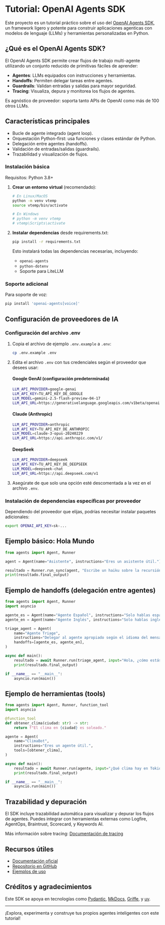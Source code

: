# Tutorial: OpenAI Agents SDK

Este proyecto es un tutorial práctico sobre el uso del [OpenAI Agents SDK](https://github.com/openai/openai-agents-python), un framework ligero y potente para construir aplicaciones agenticas con modelos de lenguaje (LLMs) y herramientas personalizadas en Python.

## ¿Qué es el OpenAI Agents SDK?

El OpenAI Agents SDK permite crear flujos de trabajo multi-agente utilizando un conjunto reducido de primitivas fáciles de aprender:

- **Agentes**: LLMs equipados con instrucciones y herramientas.
- **Handoffs**: Permiten delegar tareas entre agentes.
- **Guardrails**: Validan entradas y salidas para mayor seguridad.
- **Tracing**: Visualiza, depura y monitorea los flujos de agentes.

Es agnóstico de proveedor: soporta tanto APIs de OpenAI como más de 100 otros LLMs.

## Características principales

- Bucle de agente integrado (agent loop).
- Orquestación Python-first: usa funciones y clases estándar de Python.
- Delegación entre agentes (handoffs).
- Validación de entradas/salidas (guardrails).
- Trazabilidad y visualización de flujos.

### Instalación básica

Requisitos: Python 3.8+

1. **Crear un entorno virtual** (recomendado):
   ```bash
   # En Linux/MacOS
   python -m venv vtemp
   source vtemp/bin/activate

   # En Windows
   # python -m venv vtemp
   # vtemp\Scripts\activate
   ```

2. **Instalar dependencias** desde requirements.txt:
   ```bash
   pip install -r requirements.txt
   ```

   Esto instalará todas las dependencias necesarias, incluyendo:
   - `openai-agents`
   - `python-dotenv`
   - Soporte para LiteLLM

### Soporte adicional

Para soporte de voz:

```bash
pip install 'openai-agents[voice]'
```

## Configuración de proveedores de IA

### Configuración del archivo .env

1. Copia el archivo de ejemplo `.env.example` a `.env`:
   ```bash
   cp .env.example .env
   ```

2. Edita el archivo `.env` con tus credenciales según el proveedor que desees usar:

   #### Google GenAI (configuración predeterminada)
   ```bash
   LLM_API_PROVIDER=google-genai
   LLM_API_KEY=TU_API_KEY_DE_GOOGLE
   LLM_MODEL=gemini-2.5-flash-preview-04-17
   LLM_API_URL=https://generativelanguage.googleapis.com/v1beta/openai/
   ```

   #### Claude (Anthropic)
   ```bash
   LLM_API_PROVIDER=anthropic
   LLM_API_KEY=TU_API_KEY_DE_ANTHROPIC
   LLM_MODEL=claude-3-opus-20240229
   LLM_API_URL=https://api.anthropic.com/v1/
   ```

   #### DeepSeek
   ```bash
   LLM_API_PROVIDER=deepseek
   LLM_API_KEY=TU_API_KEY_DE_DEEPSEEK
   LLM_MODEL=deepseek-chat
   LLM_API_URL=https://api.deepseek.com/v1
   ```

3. Asegúrate de que solo una opción esté descomentada a la vez en el archivo `.env`.

### Instalación de dependencias específicas por proveedor

Dependiendo del proveedor que elijas, podrías necesitar instalar paquetes adicionales:

```bash
export OPENAI_API_KEY=sk-...
```

## Ejemplo básico: Hola Mundo

```python
from agents import Agent, Runner

agent = Agent(name="Asistente", instructions="Eres un asistente útil.")

resultado = Runner.run_sync(agent, "Escribe un haiku sobre la recursión en programación.")
print(resultado.final_output)
```

## Ejemplo de handoffs (delegación entre agentes)

```python
from agents import Agent, Runner
import asyncio

agente_es = Agent(name="Agente Español", instructions="Solo hablas español.")
agente_en = Agent(name="Agente Inglés", instructions="Solo hablas inglés.")

triage_agent = Agent(
    name="Agente Triage",
    instructions="Delegar al agente apropiado según el idioma del mensaje.",
    handoffs=[agente_es, agente_en],
)

async def main():
    resultado = await Runner.run(triage_agent, input="Hola, ¿cómo estás?")
    print(resultado.final_output)

if __name__ == "__main__":
    asyncio.run(main())
```

## Ejemplo de herramientas (tools)

```python
from agents import Agent, Runner, function_tool
import asyncio

@function_tool
def obtener_clima(ciudad: str) -> str:
    return f"El clima en {ciudad} es soleado."

agente = Agent(
    name="ClimaBot",
    instructions="Eres un agente útil.",
    tools=[obtener_clima],
)

async def main():
    resultado = await Runner.run(agente, input="¿Qué clima hay en Tokio?")
    print(resultado.final_output)

if __name__ == "__main__":
    asyncio.run(main())
```

## Trazabilidad y depuración

El SDK incluye trazabilidad automática para visualizar y depurar los flujos de agentes. Puedes integrar con herramientas externas como Logfire, AgentOps, Braintrust, Scorecard, y Keywords AI.

Más información sobre tracing: [Documentación de tracing](https://openai.github.io/openai-agents-python/tracing/)

## Recursos útiles

- [Documentación oficial](https://openai.github.io/openai-agents-python/)
- [Repositorio en GitHub](https://github.com/openai/openai-agents-python)
- [Ejemplos de uso](https://github.com/openai/openai-agents-python/tree/main/examples)

## Créditos y agradecimientos

Este SDK se apoya en tecnologías como [Pydantic](https://docs.pydantic.dev/latest/), [MkDocs](https://github.com/squidfunk/mkdocs-material), [Griffe](https://github.com/mkdocstrings/griffe), y [uv](https://github.com/astral-sh/uv).

---

¡Explora, experimenta y construye tus propios agentes inteligentes con este tutorial!
